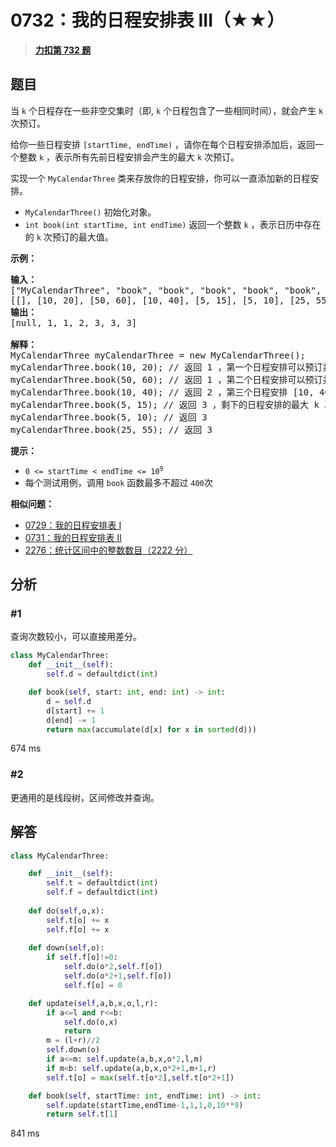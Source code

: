 # 0732：我的日程安排表 III（★★）


> <u>**[力扣第 732 题](https://leetcode.cn/problems/my-calendar-iii/)**</u>

## 题目

<p>当 <code>k</code> 个日程存在一些非空交集时（即, <code>k</code> 个日程包含了一些相同时间），就会产生 <code>k</code> 次预订。</p>

<p>给你一些日程安排 <code>[startTime, endTime)</code> ，请你在每个日程安排添加后，返回一个整数 <code>k</code> ，表示所有先前日程安排会产生的最大 <code>k</code> 次预订。</p>

<p>实现一个 <code>MyCalendarThree</code> 类来存放你的日程安排，你可以一直添加新的日程安排。</p>

<ul>
<li><code>MyCalendarThree()</code> 初始化对象。</li>
<li><code>int book(int startTime, int endTime)</code> 返回一个整数 <code>k</code> ，表示日历中存在的 <code>k</code> 次预订的最大值。</li>
</ul>



<p><strong>示例：</strong></p>

<pre>
<strong>输入：</strong>
["MyCalendarThree", "book", "book", "book", "book", "book", "book"]
[[], [10, 20], [50, 60], [10, 40], [5, 15], [5, 10], [25, 55]]
<strong>输出：</strong>
[null, 1, 1, 2, 3, 3, 3]

<strong>解释：</strong>
MyCalendarThree myCalendarThree = new MyCalendarThree();
myCalendarThree.book(10, 20); // 返回 1 ，第一个日程安排可以预订并且不存在相交，所以最大 k 次预订是 1 次预订。
myCalendarThree.book(50, 60); // 返回 1 ，第二个日程安排可以预订并且不存在相交，所以最大 k 次预订是 1 次预订。
myCalendarThree.book(10, 40); // 返回 2 ，第三个日程安排 [10, 40) 与第一个日程安排相交，所以最大 k 次预订是 2 次预订。
myCalendarThree.book(5, 15); // 返回 3 ，剩下的日程安排的最大 k 次预订是 3 次预订。
myCalendarThree.book(5, 10); // 返回 3
myCalendarThree.book(25, 55); // 返回 3
</pre>



<p><strong>提示：</strong></p>

<ul>
<li><code>0 &lt;= startTime &lt; endTime &lt;= 10<sup>9</sup></code></li>
<li>每个测试用例，调用 <code>book</code> 函数最多不超过 <code>400</code>次</li>
</ul>


**相似问题：**
- [0729：我的日程安排表 I](/leetcode/0729)
- [0731：我的日程安排表 II](/leetcode/0731)
- [2276：统计区间中的整数数目（2222 分）](/leetcode/2276)


## 分析

### #1

查询次数较小，可以直接用差分。

```python
class MyCalendarThree:
    def __init__(self):
        self.d = defaultdict(int)

    def book(self, start: int, end: int) -> int:
        d = self.d
        d[start] += 1
        d[end] -= 1
        return max(accumulate(d[x] for x in sorted(d)))
```
674 ms

### #2

更通用的是线段树，区间修改并查询。
## 解答


```python
class MyCalendarThree:

    def __init__(self):
        self.t = defaultdict(int)
        self.f = defaultdict(int)
    
    def do(self,o,x):
        self.t[o] += x
        self.f[o] += x
    
    def down(self,o):
        if self.f[o]!=0:
            self.do(o*2,self.f[o])
            self.do(o*2+1,self.f[o])
            self.f[o] = 0

    def update(self,a,b,x,o,l,r):
        if a<=l and r<=b:
            self.do(o,x)
            return 
        m = (l+r)//2
        self.down(o)
        if a<=m: self.update(a,b,x,o*2,l,m)
        if m<b: self.update(a,b,x,o*2+1,m+1,r)
        self.t[o] = max(self.t[o*2],self.t[o*2+1])

    def book(self, startTime: int, endTime: int) -> int:
        self.update(startTime,endTime-1,1,1,0,10**9)
        return self.t[1]
```
841 ms
